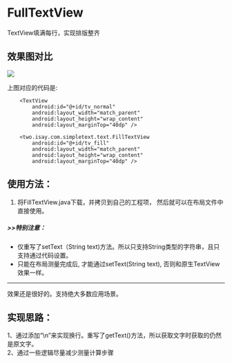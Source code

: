 # FullTextView
TextView填满每行，实现排版整齐

## 效果图对比
![](https://raw.githubusercontent.com/isayWu/FullTextView/master/%E6%95%88%E6%9E%9C%E5%9B%BE.png)


上图对应的代码是:
```
    <TextView
        android:id="@+id/tv_normal"
        android:layout_width="match_parent"
        android:layout_height="wrap_content"
        android:layout_marginTop="40dp" />

    <two.isay.com.simpletext.text.FillTextView
        android:id="@+id/tv_fill"
        android:layout_width="match_parent"
        android:layout_height="wrap_content"
        android:layout_marginTop="40dp" />
```

## 使用方法：
1.  将FillTextView.java下载，并拷贝到自己的工程项， 然后就可以在布局文件中直接使用。

##### >>特别注意：
 * 仅重写了setText（String text)方法。所以只支持String类型的字符串，且只支持通过代码设置。
 * 只能在布局测量完成后, 才能通过setText(String text), 否则和原生TextView效果一样。

-------------------------------------------------
效果还是很好的。支持绝大多数应用场景。


## 实现思路：
1、通过添加“\n”来实现换行。重写了getText()方法，所以获取文字时获取的仍然是原文字。
<br>2、通过一些逻辑尽量减少测量计算步骤

